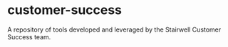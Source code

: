 # customer-success

A repository of tools developed and leveraged by the Stairwell Customer Success team.
